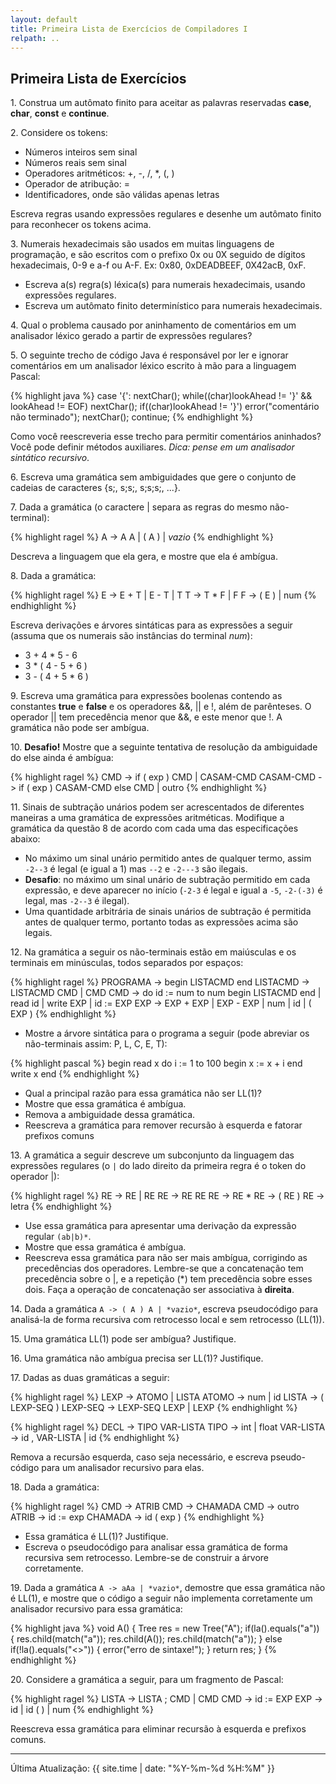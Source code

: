 ```yaml
---
layout: default
title: Primeira Lista de Exercícios de Compiladores I
relpath: ..
---
```


Primeira Lista de Exercícios
----------------------------

1\. Construa um autômato finito para aceitar as palavras reservadas
**case**, **char**, **const** e **continue**.

2\. Considere os tokens:

* Números inteiros sem sinal
* Números reais sem sinal
* Operadores aritméticos: +, -, /, \*, (, )
* Operador de atribução: =
* Identificadores, onde são válidas apenas letras

Escreva regras usando expressões regulares e desenhe um
autômato finito para reconhecer os tokens acima.

3\. Numerais hexadecimais são usados em muitas linguagens de programação, e
são escritos com o prefixo 0x ou 0X seguido de dígitos hexadecimais, 0-9
e a-f ou A-F. Ex: 0x80, 0xDEADBEEF, 0X42acB, 0xF.

* Escreva a(s) regra(s) léxica(s) para numerais hexadecimais, usando expressões regulares.
* Escreva um autômato finito determinístico para numerais hexadecimais.

4\. Qual o problema causado por aninhamento de comentários em um analisador
léxico gerado a partir de expressões regulares?

5\. O seguinte trecho de código Java é responsável por ler e ignorar
comentários em um analisador léxico escrito à mão para a linguagem Pascal:

{% highlight java %}
      case '{':
        nextChar();
        while((char)lookAhead != '}' &&
              lookAhead != EOF)
          nextChar();
        if((char)lookAhead != '}')
          error("comentário não terminado");
        nextChar();
        continue;
{% endhighlight %}

Como você reescreveria esse trecho para permitir comentários aninhados?
Você pode definir métodos auxiliares. *Dica: pense em um analisador
sintático recursivo*.

6\. Escreva uma gramática sem ambiguidades que gere o conjunto de
cadeias de caracteres {s;, s;s;, s;s;s;, ...}.

7\. Dada a gramática (o caractere | separa as regras do mesmo não-terminal):

{% highlight ragel %}
      A -> A A | ( A ) | *vazio*
{% endhighlight %}

Descreva a linguagem que ela gera, e mostre que ela é ambígua.

8\. Dada a gramática:

{% highlight ragel %}
      E -> E + T | E - T | T
      T -> T * F | F
      F -> ( E ) | num
{% endhighlight %}

Escreva derivações e árvores sintáticas para as expressões a
seguir (assuma que os numerais são instâncias do terminal *num*):

* 3 + 4 \* 5 - 6
* 3 \* ( 4 - 5 + 6 )
* 3 - ( 4 + 5 \* 6 )

9\. Escreva uma gramática para expressões boolenas contendo as
constantes **true** e **false** e os operadores &&, || e !, além de
parênteses. O operador || tem precedência menor que &&, e este menor que
!. A gramática não pode ser ambígua.

10\. **Desafio!** Mostre que a seguinte tentativa de resolução da ambiguidade do else
ainda é ambígua:

{% highlight ragel %}
      CMD -> if ( exp ) CMD | CASAM-CMD
      CASAM-CMD -> if ( exp ) CASAM-CMD else CMD | outro
{% endhighlight %}

11\. Sinais de subtração unários podem ser acrescentados de diferentes
maneiras a uma gramática de expressões aritméticas. Modifique a gramática
da questão 8 de acordo com cada uma das especificações abaixo:

* No máximo um sinal unário permitido antes de qualquer termo, assim
  `-2--3` é legal (e igual a 1) mas `--2` e `-2---3` são ilegais.
* **Desafio**: no máximo um sinal unário de subtração permitido em cada expressão,
  e deve aparecer no início (`-2-3` é legal e igual a `-5`, `-2-(-3)` é
  legal, mas `-2--3` é ilegal).
* Uma quantidade arbitrária de sinais unários de subtração é permitida
  antes de qualquer termo, portanto todas as expressões acima são
  legais.

12\. Na gramática a seguir os não-terminais estão em maiúsculas e os
terminais em minúsculas, todos separados por espaços:

{% highlight ragel %}
    PROGRAMA -> begin LISTACMD end
    LISTACMD -> LISTACMD CMD 
               | CMD
    CMD      -> do id := num to num begin LISTACMD end
               | read id
               | write EXP
               | id := EXP
    EXP      -> EXP + EXP | EXP - EXP | num | id | ( EXP )
{% endhighlight %}

* Mostre a árvore sintática para o programa a seguir (pode abreviar os
  não-terminais assim: P, L, C, E, T):

{% highlight pascal %}
    begin
      read x
      do i := 1 to 100 begin
        x := x + i
      end
      write x
    end
{% endhighlight %}

* Qual a principal razão para essa gramática não ser LL(1)?
* Mostre que essa gramática é ambígua.
* Remova a ambiguidade dessa gramática.
* Reescreva a gramática para remover recursão à esquerda e fatorar prefixos comuns

13\. A gramática a seguir descreve um subconjunto da linguagem das expressões regulares (o
`|` do lado direito da primeira regra é o token do operador |):

{% highlight ragel %}
    RE -> RE | RE
    RE -> RE RE
    RE -> RE *
    RE -> ( RE )
    RE -> letra
{% endhighlight %}

* Use essa gramática para apresentar uma derivação da expressão regular `(ab|b)*`.
* Mostre que essa gramática é ambígua.
* Reescreva essa gramática para não ser mais ambígua, corrigindo as precedências dos operadores. Lembre-se que a concatenação tem precedência sobre o |, e a repetição (\*) tem precedência sobre esses dois. Faça a operação de concatenação ser associativa à **direita**.

14\. Dada a gramática `A -> ( A ) A | *vazio*`, escreva pseudocódigo para
analisá-la de forma recursiva com retrocesso local e sem retrocesso (LL(1)).

15\. Uma gramática LL(1) pode ser ambígua? Justifique.

16\. Uma gramática não ambígua precisa ser LL(1)? Justifique.

17\. Dadas as duas gramáticas a seguir:

{% highlight ragel %}
      LEXP -> ATOMO | LISTA
      ATOMO -> num | id
      LISTA -> ( LEXP-SEQ )
      LEXP-SEQ -> LEXP-SEQ LEXP | LEXP
{% endhighlight %}

{% highlight ragel %}
      DECL -> TIPO VAR-LISTA
      TIPO -> int | float
      VAR-LISTA -> id , VAR-LISTA | id
{% endhighlight %}

Remova a recursão esquerda, caso seja necessário, e 
escreva pseudo-código para um analisador recursivo para elas.

18\. Dada a gramática:

{% highlight ragel %}
    CMD -> ATRIB
    CMD -> CHAMADA
    CMD -> outro
    ATRIB -> id := exp
    CHAMADA -> id ( exp )
{% endhighlight %}

* Essa gramática é LL(1)? Justifique.
* Escreva o pseudocódigo para analisar essa gramática de forma recursiva sem retrocesso. Lembre-se de construir a árvore corretamente.

19\. Dada a gramática `A -> aAa | *vazio*`, demostre que essa gramática
não é LL(1), e mostre que o código a seguir não implementa corretamente
um analisador recursivo para essa gramática:

{% highlight java %}
    void A() {
      Tree res = new Tree("A");
      if(la().equals("a")) {
        res.child(match("a"));
        res.child(A());
        res.child(match("a"));
      } else if(!la().equals("<<EOF>>")) {
        error("erro de sintaxe!");
      }
      return res;
    }
{% endhighlight %}

20\. Considere a gramática a seguir, para um fragmento de Pascal:

{% highlight ragel %}
    LISTA -> LISTA ; CMD | CMD
    CMD -> id := EXP
    EXP -> id | id ( ) | num
{% endhighlight %}

Reescreva essa gramática para eliminar recursão à esquerda e prefixos comuns.

* * * * *

Última Atualização: {{ site.time | date: "%Y-%m-%d %H:%M" }}
